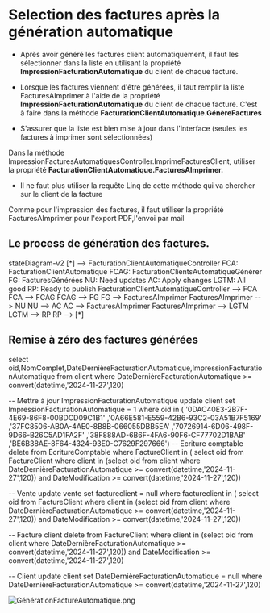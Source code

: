 # Selection des factures après la génération automatique

- Après avoir généré les factures client automatiquement, 
il faut les sélectionner dans la liste en utilisant la propriété **ImpressionFacturationAutomatique** 
du client de chaque facture.

- Lorsque les factures viennent d'être générées, 
il faut remplir la liste FacturesAImprimer à l'aide de la propriété **ImpressionFacturationAutomatique** 
du client de chaque facture.
C'est à faire dans la méthode **FacturationClientAutomatique.GénèreFactures**

- S'assurer que la liste est bien mise à jour dans l'interface 
(seules les factures à imprimer sont sélectionnées)

Dans la méthode ImpressionFacturesAutomatiquesController.ImprimeFacturesClient, 
utiliser la propriété **FacturationClientAutomatique.FacturesAImprimer.**

- Il ne faut plus utiliser la requête Linq de cette méthode qui va chercher sur le client de la facture

Comme pour l'impression des factures, il faut utiliser la propriété FacturesAImprimer 
pour l'export PDF,l'envoi par mail

## Le process de génération des factures.

<code-block lang="Mermaid">
stateDiagram-v2
       [*] --> FacturationClientAutomatiqueController
       FCA: FacturationClientAutomatique
       FCAG: FacturationClientsAutomatiqueGénérer
       FG: FacturesGénérées
       NU: Need updates
       AC: Apply changes
       LGTM: All good
       RP: Ready to publish
       FacturationClientAutomatiqueController --> FCA
       FCA --> FCAG
       FCAG --> FG
       FG --> FacturesAImprimer
       FacturesAImprimer --> NU
       NU --> AC
       AC --> FacturesAImprimer
       FacturesAImprimer --> LGTM
       LGTM --> RP
       RP --> [*]
</code-block>

## Remise à zéro des factures générées 

<code-block lang="SQL">
select oid,NomComplet,DateDernièreFacturationAutomatique,ImpressionFacturationAutomatique
from client
where DateDernièreFacturationAutomatique >= convert(datetime,'2024-11-27',120)

-- Mettre à jour ImpressionFacturationAutomatique
update client
set ImpressionFacturationAutomatique = 1
where oid in (
'0DAC40E3-2B7F-4E69-86F8-00BDCD09C1B1'
,'0A66E581-E559-42B6-93C2-03A51B7F5169'
,'37FC8506-AB0A-4AE0-8B8B-066055DBB5EA'
,'70726914-6D06-498F-9D66-B26C5AD1FA2F'
,'38F888AD-6B6F-4FA6-90F6-CF77702D1BAB'
,'BE6B38AE-8F64-4324-93E0-C7629F297666')
-- Ecriture comptable
delete
from EcritureComptable
where FactureClient in (
select oid
from FactureClient
where client in (select oid
from client
where DateDernièreFacturationAutomatique >= convert(datetime,'2024-11-27',120))
and DateModification >= convert(datetime,'2024-11-27',120))


-- Vente
update vente
set factureclient = null
where factureclient in (
select oid
from FactureClient
where client in (select oid
from client
where DateDernièreFacturationAutomatique >= convert(datetime,'2024-11-27',120))
and DateModification >= convert(datetime,'2024-11-27',120))

-- Facture client
delete
from FactureClient
where client in (select oid
from client
where DateDernièreFacturationAutomatique >= convert(datetime,'2024-11-27',120))
and DateModification >= convert(datetime,'2024-11-27',120)


-- Client
update client
set DateDernièreFacturationAutomatique = null
where DateDernièreFacturationAutomatique >= convert(datetime,'2024-11-27',120)


</code-block>

![GénérationFactureAutomatique.png](GénérationFactureAutomatique.png)
